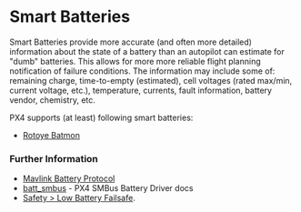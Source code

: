 # Smart Batteries

Smart Batteries provide more accurate (and often more detailed) information about the state of a battery than an autopilot can estimate for "dumb" batteries. This allows for more more reliable flight planning notification of failure conditions. The information may include some of: remaining charge, time-to-empty (estimated), cell voltages (rated max/min, current voltage, etc.), temperature, currents, fault information, battery vendor, chemistry, etc.

PX4 supports (at least) following smart batteries:
* [Rotoye Batmon](../smart_batteries/rotoye_batmon.md)

### Further Information

- [Mavlink Battery Protocol](https://mavlink.io/en/services/battery.html)
- [batt_smbus](../modules/modules_driver.md) - PX4 SMBus Battery Driver docs
- [Safety > Low Battery Failsafe](../config/safety.md#battery-level-failsafe).
